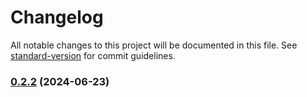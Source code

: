 # Changelog

All notable changes to this project will be documented in this file. See [standard-version](https://github.com/conventional-changelog/standard-version) for commit guidelines.

### [0.2.2](https://github.com/yousefturin/react-native-svg-rendo/compare/0.1.1...v0.2.2) (2024-06-23)
